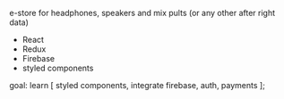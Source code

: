 e-store for headphones, speakers and mix pults (or any other after right data)


- React
- Redux
- Firebase
- styled components

 goal: learn [
             styled components,
            integrate firebase,
            auth,
            payments
        ];
